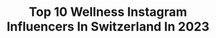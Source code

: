---
title: Top 10 Wellness Instagram Influencers In Switzerland In 2023
description: >-
  Find top wellness Instagram influencers in Switzerland in 2023. Most popular hashtags: #switzerland #wellness #love #motivation.
platform: Instagram
hits: 16
text_top: Discover the top-rated Instagram profiles on inBeat.
text_bottom: Our database aggregates 16 Instagram influencers like this in Switzerland for you to pitch.
profiles:
  - username: "bless.travel"
    fullname: >-
      SWISS TRAVEL COUPLE❤️Domi&Pati
    bio: >-
      TRAVEL / WELLNESS / COUPLE 📍 zürich🇨🇭 💍 verlobt ❤️ it's not where you go, it's who you travel with
    location: "Switzerland"
    followers: 8166
    engagement: 859
    commentsToLikes: 0.070001
    id: ck0w23gh7mfuv0i19pdz0cz3h
    verified: false
    hashtags: "#schweiz, #dubaihotel, #couplegoals, #switzerland"
  - username: "morganemeirebrand"
    fullname: >-
      𝑴𝒐𝒓𝒈𝒂𝒏𝒆 𝑴𝒆𝒊𝒓𝒆-𝑩𝒓𝒂𝒏𝒅  🇫🇷🇨🇭
    bio: >-
      𝐑𝐨𝐚𝐝 𝐭𝐨 𝟏𝐬𝐭 𝐁𝐈𝐊𝐈𝐍𝐈 𝐍𝐏𝐂 @team_k_ingrid_celine 𝙼𝚘𝚝𝚑𝚎𝚛 𝚘𝑓 👩🏻👼🏼👱🏼‍♀️👦🏼 𝘈𝘮𝘣𝘢𝘴𝘴𝘢𝘥𝘰𝘳 🔹 @noccoswitzerland 🔹 @lifepro_oficial 🔹 @nutribulle 🔹 @biobox.ch
    location: "Switzerland"
    followers: 13390
    engagement: 667
    commentsToLikes: 0.017404
    id: ck9wembjxkw9d0j78wlq33n84
    verified: false
    hashtags: "#noccoswitzerland, #fitness, #badass, #crossfitbody"
  - username: "fabiohayoz"
    fullname: >-
      Fabio Hayoz
    bio: >-
      🥇SNBF 2018 Swiss-Champion 📍CH🇨🇭 🏢 @hf.werbetechnik 💪 @coach__bruno ❤️ @jasmine.gsell ‼️SPONSORED BY‼️ @extrifitschweiz - Fabio10 @autocenterhalten
    location: "Switzerland"
    followers: 10459
    engagement: 290
    commentsToLikes: 0.029399
    id: ck8svr3moce3r0j78a3lf79cp
    verified: false
    hashtags: "#yoga, #photooftheday, #fitnessathlete, #fitfam"
  - username: "jessykardakova"
    fullname: >-
      Jessica 🇨🇭 Zürich
    bio: >-
      👠 @devichnik.ch 🛋 @forpostshop.msc Ecology supportive♻️ grad.ZHAW/MSU/MGIMO🎓 📧e-mail: jessykardakova@mail.ch Soul✂️ @jess_collection_official
    location: "Switzerland"
    followers: 28102
    engagement: 115
    commentsToLikes: 0.055387
    id: ck5q423jfneut0i11t73ar680
    verified: false
    hashtags: "#grapehydration, #ad, #caudalie, #liveclicquot"
  - username: "tiiineli"
    fullname: >-
      Tina Thommen
    bio: >-
      🌊🌿 PR Account Manager @prticular Fashion & Commercials in CH/CapeTown/Barcelona/Milan/Munich/Paris 💪🧘‍♀️Ambassador for
    location: "Switzerland"
    followers: 4297
    engagement: 1646
    commentsToLikes: 0.048196
    id: ckaot29rgu1wh0i78z05um8x0
    verified: false
    hashtags: "#switzerland, #hitzberger, #burton, #winterzauber"
  - username: "smartsanti"
    fullname: >-
      Angel
    bio: >-
      🇩🇴🇨🇭 🔸| PowerFood Ambassador @powerfood.ch „angelPF“for 15% ———— 📸 Photography account @smartsanti.visuals
    location: "Switzerland"
    followers: 11329
    engagement: 605
    commentsToLikes: 0.069125
    id: ck8szmumzp1at0j78yd2s0ka8
    verified: false
    hashtags: "#exercise, #quotes, #fitness, #train"
  - username: "dadaherzogalattas"
    fullname: >-
      🇲🇾 DADA HERZOG ALATTAS 🇨🇭
    bio: >-
      A Malaysian 🇲🇾 based in Switzerland🇨🇭    This is my Digital Diary: Life at the Swiss Riviera✨ #whenevrydayisahôliday👒 www.ladyofleisure.online
    location: "Switzerland"
    followers: 31814
    engagement: 215
    commentsToLikes: 0.025501
    id: ck6uhtg6qb5ft0j71ylnfp157
    verified: false
    hashtags: "#gstaad, #winter, #winterwonderland, #switzerland"
  - username: "tomer_israeli"
    fullname: >-
      TOMER Israeli
    bio: >-
      1️⃣9️⃣8️⃣4️⃣ 📍TLV ☀️ 🇮🇱🔛🇨🇭 Digital 📲 Fitness 💪🏼 Fashion 👕 Wine&Dine🥂 Coffee ☕️ Music 🎵 Love 💗 Y.O.L.O 🏳️‍🌈✌🏼Follow my 🌍
    location: "Switzerland"
    followers: 8321
    engagement: 441
    commentsToLikes: 0.039345
    id: ckf5nble7xkaq0j23cimlqp6f
    verified: false
    hashtags: "#blondehair, #adidas, #fall, #sport"
  - username: "selmaferrah"
    fullname: >-
      Selma سلمى ☮♒🙏
    bio: >-
      ➡️ selmaferati@hotmail.ch ---------- 🌸🎪🧚‍♀️Creator of my own Fantasy 🧚‍♀️🎪🌸 ---------- Located in 🇨🇭 #zurich ----------
    location: "Switzerland"
    followers: 14982
    engagement: 350
    commentsToLikes: 0.070747
    id: ck5hnozmto5ao0i11hj2s2ir5
    verified: false
    hashtags: "#helloworld, #kisses, #pictureoftheday, #loveyall"
  - username: "ninaburriofficial"
    fullname: >-
      Nina Burri
    bio: >-
      Contortionist 🐍 Actress 👀 Model 💋 Based in Berlin 🇩🇪 & Switzerland 🇨🇭 ninaburri.com Bookings: ninaburri@gmail.com
    location: "Switzerland"
    followers: 27329
    engagement: 369
    commentsToLikes: 0.028216
    id: ck8swefjsdv840j789xz7y932
    verified: true
    hashtags: "#noiretblanc, #love, #print, #blueeyes"
---